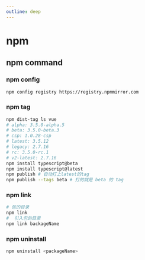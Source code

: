 ```yaml
---
outline: deep
---
```

# npm
## npm command
### npm config
```bash
npm config registry https://registry.npmmirror.com
```
### npm tag
```bash
npm dist-tag ls vue
# alpha: 3.5.0-alpha.5
# beta: 3.5.0-beta.3
# csp: 1.0.28-csp
# latest: 3.5.12
# legacy: 2.7.16
# rc: 3.5.0-rc.1
# v2-latest: 2.7.16
npm install typescript@beta
npm install typescript@latest
npm publish # 自动打上latest的tag
npm publish --tags beta # 打的就是 beta 的 tag
```
### npm link
```bash
# 包的目录
npm link
#  引入包的目录
npm link backageName
```
### npm uninstall
```bash
npm uninstall <packageName>
```
